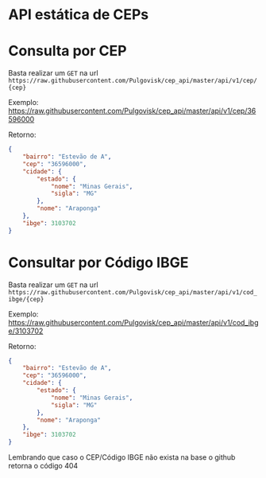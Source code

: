# API estática de CEPs

# Consulta por CEP
Basta realizar um `GET` na url `https://raw.githubusercontent.com/Pulgovisk/cep_api/master/api/v1/cep/{cep}`

Exemplo:
https://raw.githubusercontent.com/Pulgovisk/cep_api/master/api/v1/cep/36596000

Retorno:
```JSON
{
    "bairro": "Estevão de A",
    "cep": "36596000",
    "cidade": {
        "estado": {
            "nome": "Minas Gerais",
            "sigla": "MG"
        },
        "nome": "Araponga"
    },
    "ibge": 3103702
}
```

# Consultar por Código IBGE
Basta realizar um `GET` na url `https://raw.githubusercontent.com/Pulgovisk/cep_api/master/api/v1/cod_ibge/{cep}`

Exemplo:
https://raw.githubusercontent.com/Pulgovisk/cep_api/master/api/v1/cod_ibge/3103702

Retorno:
```JSON
{
    "bairro": "Estevão de A",
    "cep": "36596000",
    "cidade": {
        "estado": {
            "nome": "Minas Gerais",
            "sigla": "MG"
        },
        "nome": "Araponga"
    },
    "ibge": 3103702
}
```

Lembrando que caso o CEP/Código IBGE não exista na base o github retorna o código 404
